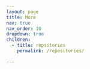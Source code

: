 ```yaml
---
layout: page
title: More
nav: true
nav_order: 10
dropdown: true
children:
  - title: repsitories
    permalink: /repositories/
  
---
```

